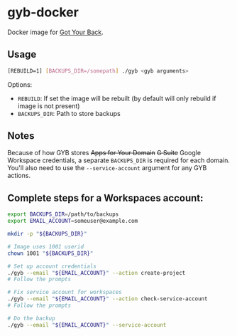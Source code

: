 # gyb-docker

Docker image for [Got Your Back](https://github.com/GAM-team/got-your-back).

## Usage

```bash
[REBUILD=1] [BACKUPS_DIR=/somepath] ./gyb <gyb arguments>
```

Options:

* `REBUILD`: If set the image will be rebuilt (by default will only rebuild if image is not present)
* `BACKUPS_DIR`: Path to store backups

## Notes

Because of how GYB stores ~~Apps for Your Domain~~ ~~G Suite~~ Google Workspace credentials, a separate `BACKUPS_DIR` is required for each domain. You'll also need to use the `--service-account` argument for any GYB actions.

## Complete steps for a Workspaces account:

```bash
export BACKUPS_DIR=/path/to/backups
export EMAIL_ACCOUNT=someuser@example.com

mkdir -p "${BACKUPS_DIR}"

# Image uses 1001 userid
chown 1001 "${BACKUPS_DIR}"

# Set up account credentials
./gyb --email "${EMAIL_ACCOUNT}" --action create-project
# Follow the prompts

# Fix service account for workspaces
./gyb --email "${EMAIL_ACCOUNT}" --action check-service-account
# Follow the prompts

# Do the backup 
./gyb --email "${EMAIL_ACCOUNT}" --service-account
```

